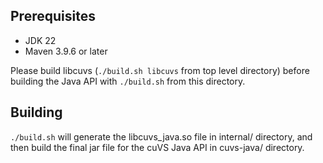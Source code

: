 Prerequisites
-------------

* JDK 22
* Maven 3.9.6 or later

Please build libcuvs (`./build.sh libcuvs` from top level directory) before building the Java API with `./build.sh` from this directory. 

Building
--------

`./build.sh` will generate the libcuvs_java.so file in internal/ directory, and then build the final jar file for the cuVS Java API in cuvs-java/ directory.
